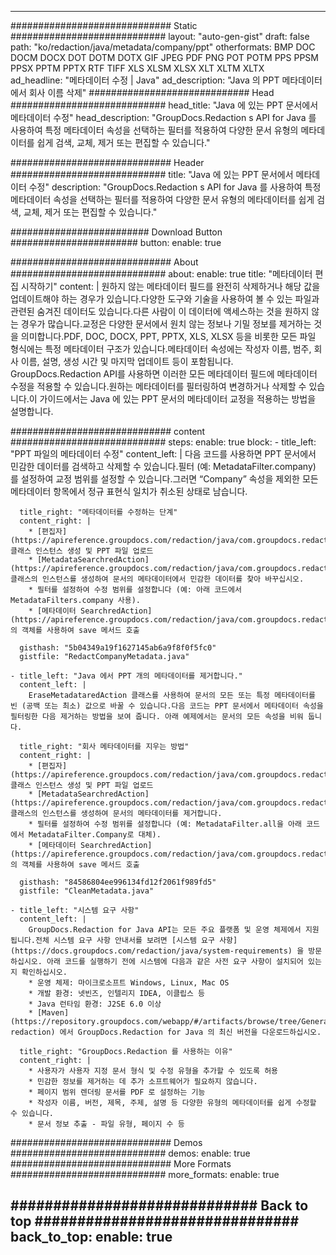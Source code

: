 
---
############################# Static ############################
layout: "auto-gen-gist" 
draft: false
path: "ko/redaction/java/metadata/company/ppt"
otherformats: BMP DOC DOCM DOCX DOT DOTM DOTX GIF JPEG PDF PNG POT POTM PPS PPSM PPSX PPTM PPTX RTF TIFF XLS XLSM XLSX XLT XLTM XLTX  
ad_headline: "메타데이터 수정 | Java"
ad_description: "Java 의 PPT 메타데이터에서 회사 이름 삭제"
############################# Head ############################
head_title: "Java 에 있는 PPT 문서에서 메타데이터 수정"
head_description: "GroupDocs.Redaction s API for Java 를 사용하여 특정 메타데이터 속성을 선택하는 필터를 적용하여 다양한 문서 유형의 메타데이터를 쉽게 검색, 교체, 제거 또는 편집할 수 있습니다."

############################# Header ############################
title: "Java 에 있는 PPT 문서에서 메타데이터 수정"
description: "GroupDocs.Redaction s API for Java 를 사용하여 특정 메타데이터 속성을 선택하는 필터를 적용하여 다양한 문서 유형의 메타데이터를 쉽게 검색, 교체, 제거 또는 편집할 수 있습니다."

######################### Download Button #######################
button:
    enable: true

############################# About ############################
about:
    enable: true
    title: "메타데이터 편집 시작하기"
    content: |
        원하지 않는 메타데이터 필드를 완전히 삭제하거나 해당 값을 업데이트해야 하는 경우가 있습니다.다양한 도구와 기술을 사용하여 볼 수 있는 파일과 관련된 숨겨진 데이터도 있습니다.다른 사람이 이 데이터에 액세스하는 것을 원하지 않는 경우가 많습니다.교정은 다양한 문서에서 원치 않는 정보나 기밀 정보를 제거하는 것을 의미합니다.PDF, DOC, DOCX, PPT, PPTX, XLS, XLSX 등을 비롯한 모든 파일 형식에는 특정 메타데이터 구조가 있습니다.메타데이터 속성에는 작성자 이름, 범주, 회사 이름, 설명, 생성 시간 및 마지막 업데이트 등이 포함됩니다. GroupDocs.Redaction API를 사용하면 이러한 모든 메타데이터 필드에 메타데이터 수정을 적용할 수 있습니다.원하는 메타데이터를 필터링하여 변경하거나 삭제할 수 있습니다.이 가이드에서는 Java 에 있는 PPT 문서의 메타데이터 교정을 적용하는 방법을 설명합니다.

############################# content ############################
steps:
    enable: true
    block:
    - title_left: "PPT 파일의 메타데이터 수정"
      content_left: |
        다음 코드를 사용하면 PPT 문서에서 민감한 데이터를 검색하고 삭제할 수 있습니다.필터 (예: MetadataFilter.company) 를 설정하여 교정 범위를 설정할 수 있습니다.그러면 “Company” 속성을 제외한 모든 메타데이터 항목에서 정규 표현식 일치가 취소된 상태로 남습니다. 

      title_right: "메타데이터를 수정하는 단계"
      content_right: |
        * [편집자](https://apireference.groupdocs.com/redaction/java/com.groupdocs.redaction/Redactor) 클래스 인스턴스 생성 및 PPT 파일 업로드
        * [MetadataSearchredAction](https://apireference.groupdocs.com/redaction/java/com.groupdocs.redaction.redactions/MetadataSearchRedaction) 클래스의 인스턴스를 생성하여 문서의 메타데이터에서 민감한 데이터를 찾아 바꾸십시오.
        * 필터를 설정하여 수정 범위를 설정합니다 (예: 아래 코드에서 MetadataFilters.company 사용).
        * [메타데이터 SearchredAction](https://apireference.groupdocs.com/redaction/java/com.groupdocs.redaction.redactions/MetadataSearchRedaction) 의 객체를 사용하여 save 메서드 호출 

      gisthash: "5b04349a19f1627145ab6a9f8f0f5fc0"
      gistfile: "RedactCompanyMetadata.java"
      
    - title_left: "Java 에서 PPT 개의 메타데이터를 제거합니다."
      content_left: |
        EraseMetadataredAction 클래스를 사용하여 문서의 모든 또는 특정 메타데이터를 빈 (공백 또는 최소) 값으로 바꿀 수 있습니다.다음 코드는 PPT 문서에서 메타데이터 속성을 필터링한 다음 제거하는 방법을 보여 줍니다. 아래 예제에서는 문서의 모든 속성을 비워 둡니다. 
        
      title_right: "회사 메타데이터를 지우는 방법"
      content_right: |
        * [편집자](https://apireference.groupdocs.com/redaction/java/com.groupdocs.redaction/Redactor) 클래스 인스턴스 생성 및 PPT 파일 업로드
        * [MetadataSearchredAction](https://apireference.groupdocs.com/redaction/java/com.groupdocs.redaction.redactions/MetadataSearchRedaction) 클래스의 인스턴스를 생성하여 문서의 메타데이터를 제거합니다.
        * 필터를 설정하여 수정 범위를 설정합니다 (예: MetadataFilter.all을 아래 코드에서 MetadataFilter.Company로 대체).
        * [메타데이터 SearchredAction](https://apireference.groupdocs.com/redaction/java/com.groupdocs.redaction.redactions/MetadataSearchRedaction) 의 객체를 사용하여 save 메서드 호출 
        
      gisthash: "84586804ee996134fd12f2061f989fd5"
      gistfile: "CleanMetadata.java"

    - title_left: "시스템 요구 사항"
      content_left: |
        GroupDocs.Redaction for Java API는 모든 주요 플랫폼 및 운영 체제에서 지원됩니다.전체 시스템 요구 사항 안내서를 보려면 [시스템 요구 사항](https://docs.groupdocs.com/redaction/java/system-requirements) 을 방문하십시오. 아래 코드를 실행하기 전에 시스템에 다음과 같은 사전 요구 사항이 설치되어 있는지 확인하십시오.
        * 운영 체제: 마이크로소프트 Windows, Linux, Mac OS
        * 개발 환경: 넷빈즈, 인텔리지 IDEA, 이클립스 등
        * Java 런타임 환경: J2SE 6.0 이상
        * [Maven](https://repository.groupdocs.com/webapp/#/artifacts/browse/tree/General/repo/com/groupdocs/groupdocs-redaction) 에서 GroupDocs.Redaction for Java 의 최신 버전을 다운로드하십시오.
        
      title_right: "GroupDocs.Redaction 를 사용하는 이유"
      content_right: |
        * 사용자가 사용자 지정 문서 형식 및 수정 유형을 추가할 수 있도록 허용
        * 민감한 정보를 제거하는 데 추가 소프트웨어가 필요하지 않습니다.
        * 페이지 범위 렌더링 문서를 PDF 로 설정하는 기능
        * 작성자 이름, 버전, 제목, 주제, 설명 등 다양한 유형의 메타데이터를 쉽게 수정할 수 있습니다.
        * 문서 정보 추출 - 파일 유형, 페이지 수 등
        

############################# Demos ############################
demos:
    enable: true
############################# More Formats ############################
more_formats:
    enable: true

############################# Back to top ###############################
back_to_top:
    enable: true
---